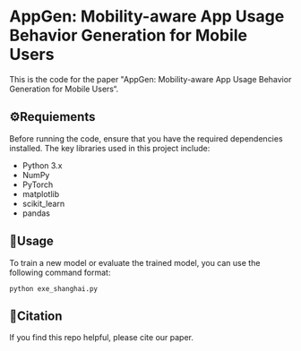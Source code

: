 # AppGen: Mobility-aware App Usage Behavior Generation for Mobile Users
This is the code for the paper "AppGen: Mobility-aware App Usage Behavior Generation for Mobile Users“.

## ⚙️Requiements
Before running the code, ensure that you have the required dependencies installed. The key libraries used in this project include:
- Python 3.x
- NumPy
- PyTorch
- matplotlib
- scikit_learn
- pandas
  
## 🏃Usage
To train a new model or evaluate the trained model, you can use the following command format:
```
python exe_shanghai.py
```

## 👀Citation
If you find this repo helpful, please cite our paper.
```
```
